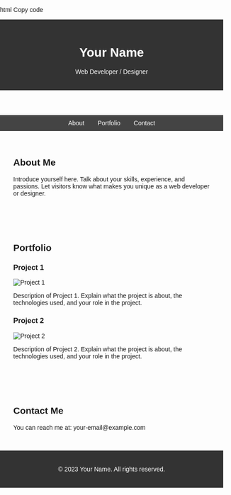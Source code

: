  

html
Copy code
<!DOCTYPE html>
<html lang="en">
<head>
  <meta charset="UTF-8">
  <meta name="viewport" content="width=device-width, initial-scale=1.0">
  <title>Your Portfolio</title>
  <style>
    /* Add your CSS styles here or link an external CSS file */
    body {
      font-family: Arial, sans-serif;
      margin: 0;
      padding: 0;
    }
    header {
      background-color: #333;
      color: #fff;
      padding: 20px;
      text-align: center;
    }
    nav {
      display: flex;
      justify-content: center;
      background-color: #444;
      padding: 10px 0;
    }
    nav a {
      color: #fff;
      text-decoration: none;
      margin: 0 15px;
    }
    section {
      padding: 30px;
    }
    footer {
      background-color: #333;
      color: #fff;
      padding: 20px;
      text-align: center;
    }
  </style>
</head>
<body>
  <header>
    <h1>Your Name</h1>
    <p>Web Developer / Designer</p>
  </header>

  <nav>
    <!-- Replace "#" with the URLs of your portfolio sections or pages -->
    <a href="#about">About</a>
    <a href="#portfolio">Portfolio</a>
    <a href="#contact">Contact</a>
  </nav>

  <section id="about">
    <h2>About Me</h2>
    <p>
      Introduce yourself here. Talk about your skills, experience, and passions. Let visitors know what makes you unique as a web developer or designer.
    </p>
  </section>

  <section id="portfolio">
    <h2>Portfolio</h2>
    <!-- Showcase your projects with images and descriptions -->
    <div>
      <h3>Project 1</h3>
      <img src="path/to/project1-thumbnail.jpg" alt="Project 1">
      <p>
        Description of Project 1. Explain what the project is about, the technologies used, and your role in the project.
      </p>
    </div>
    <div>
      <h3>Project 2</h3>
      <img src="path/to/project2-thumbnail.jpg" alt="Project 2">
      <p>
        Description of Project 2. Explain what the project is about, the technologies used, and your role in the project.
      </p>
    </div>
    <!-- Add more projects as needed -->
  </section>

  <section id="contact">
    <h2>Contact Me</h2>
    <!-- Provide contact information and a contact form -->
    <p>
      You can reach me at: your-email@example.com
    </p>
    <!-- Add a contact form using HTML or integrate a third-party service -->
  </section>

  <footer>
    <p>&copy; 2023 Your Name. All rights reserved.</p>
  </footer>
</body>
</html>
